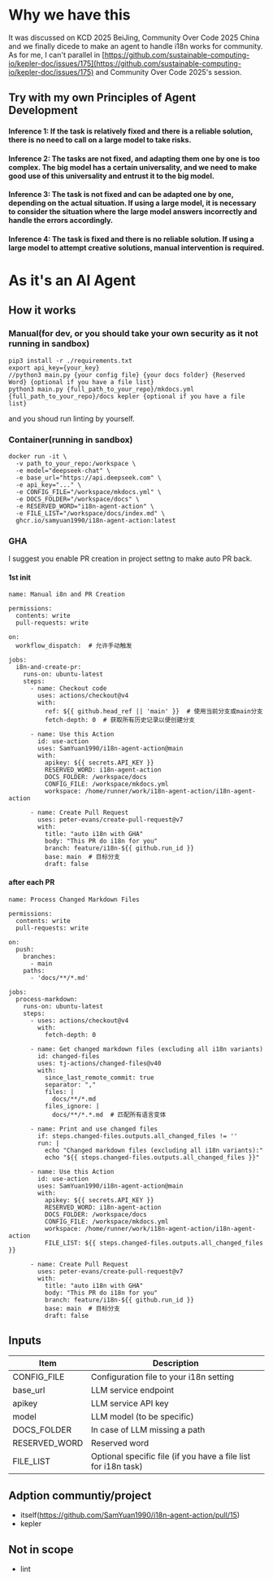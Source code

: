 # Why we have this
It was discussed on KCD 2025 BeiJing, Community Over Code 2025 China and we finally dicede to make an agent to handle i18n works for community.
As for me, I can't parallel in [https://github.com/sustainable-computing-io/kepler-doc/issues/175](https://github.com/sustainable-computing-io/kepler-doc/issues/175) and Community Over Code 2025's session.

## Try with my own Principles of Agent Development

#### Inference 1: If the task is relatively fixed and there is a reliable solution, there is no need to call on a large model to take risks.

#### Inference 2: The tasks are not fixed, and adapting them one by one is too complex. The big model has a certain universality, and we need to make good use of this universality and entrust it to the big model.

#### Inference 3: The task is not fixed and can be adapted one by one, depending on the actual situation. If using a large model, it is necessary to consider the situation where the large model answers incorrectly and handle the errors accordingly.

#### Inference 4: The task is fixed and there is no reliable solution. If using a large model to attempt creative solutions, manual intervention is required.

# As it's an AI Agent
## How it works
### Manual(for dev, or you should take your own security as it not running in sandbox)
```
pip3 install -r ./requirements.txt
export api_key={your_key}
//python3 main.py {your config file} {your docs folder} {Reserved Word} {optional if you have a file list}
python3 main.py {full_path_to_your_repo}/mkdocs.yml {full_path_to_your_repo}/docs kepler {optional if you have a file list}
```
and you shoud run linting by yourself.

### Container(running in sandbox)
```
docker run -it \
  -v path_to_your_repo:/workspace \
  -e model="deepseek-chat" \
  -e base_url="https://api.deepseek.com" \
  -e api_key="..." \
  -e CONFIG_FILE="/workspace/mkdocs.yml" \
  -e DOCS_FOLDER="/workspace/docs" \
  -e RESERVED_WORD="i18n-agent-action" \
  -e FILE_LIST="/workspace/docs/index.md" \
  ghcr.io/samyuan1990/i18n-agent-action:latest
```
### GHA
I suggest you enable PR creation in project settng to make auto PR back.

#### 1st init
```
name: Manual i8n and PR Creation

permissions:
  contents: write
  pull-requests: write

on:
  workflow_dispatch:  # 允许手动触发

jobs:
  i8n-and-create-pr:
    runs-on: ubuntu-latest
    steps:
      - name: Checkout code
        uses: actions/checkout@v4
        with:
          ref: ${{ github.head_ref || 'main' }}  # 使用当前分支或main分支
          fetch-depth: 0  # 获取所有历史记录以便创建分支

      - name: Use this Action
        id: use-action
        uses: SamYuan1990/i18n-agent-action@main
        with:
          apikey: ${{ secrets.API_KEY }}
          RESERVED_WORD: i18n-agent-action
          DOCS_FOLDER: /workspace/docs
          CONFIG_FILE: /workspace/mkdocs.yml
          workspace: /home/runner/work/i18n-agent-action/i18n-agent-action

      - name: Create Pull Request
        uses: peter-evans/create-pull-request@v7
        with:
          title: "auto i18n with GHA"
          body: "This PR do i18n for you"
          branch: feature/i18n-${{ github.run_id }}
          base: main  # 目标分支
          draft: false
```
#### after each PR
```
name: Process Changed Markdown Files

permissions:
  contents: write
  pull-requests: write

on:
  push:
    branches:
      - main
    paths:
      - 'docs/**/*.md'

jobs:
  process-markdown:
    runs-on: ubuntu-latest
    steps:
      - uses: actions/checkout@v4
        with:
          fetch-depth: 0

      - name: Get changed markdown files (excluding all i18n variants)
        id: changed-files
        uses: tj-actions/changed-files@v40
        with:
          since_last_remote_commit: true
          separator: ","
          files: |
            docs/**/*.md
          files_ignore: |
            docs/**/*.*.md  # 匹配所有语言变体

      - name: Print and use changed files
        if: steps.changed-files.outputs.all_changed_files != ''
        run: |
          echo "Changed markdown files (excluding all i18n variants):"
          echo "${{ steps.changed-files.outputs.all_changed_files }}"

      - name: Use this Action
        id: use-action
        uses: SamYuan1990/i18n-agent-action@main
        with:
          apikey: ${{ secrets.API_KEY }}
          RESERVED_WORD: i18n-agent-action
          DOCS_FOLDER: /workspace/docs
          CONFIG_FILE: /workspace/mkdocs.yml
          workspace: /home/runner/work/i18n-agent-action/i18n-agent-action
          FILE_LIST: ${{ steps.changed-files.outputs.all_changed_files }}

      - name: Create Pull Request
        uses: peter-evans/create-pull-request@v7
        with:
          title: "auto i18n with GHA"
          body: "This PR do i18n for you"
          branch: feature/i18n-${{ github.run_id }}
          base: main  # 目标分支
          draft: false
```  

## Inputs
| Item |	Description |
| --- | --- | 
| CONFIG_FILE	| Configuration file to your i18n setting |
| base_url  | LLM service endpoint   |
| apikey	| LLM service API key |
| model |	LLM model (to be specific) |
| DOCS_FOLDER	| In case of LLM missing a path |
| RESERVED_WORD	| Reserved word |
| FILE_LIST |	Optional specific file (if you have a file list for i18n task) |

## Adption communtiy/project
- itself(https://github.com/SamYuan1990/i18n-agent-action/pull/15)
- kepler

## Not in scope
- lint